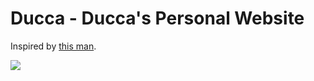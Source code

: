 # Ducca - Ducca's Personal Website

Inspired by [this man](https://www.youtube.com/watch?v=weZFfrjF-k4&ab_channel=OnlineTutorials).

![](https://img.shields.io/github/last-commit/caodoc/clock?style="flat-square"&color="94a4ff")